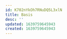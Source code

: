 ```yaml
---
id: K702nYkOh7RNuDQ5L3xlN
title: Basis
desc: ''
updated: 1639759645943
created: 1639759645943
---
```


